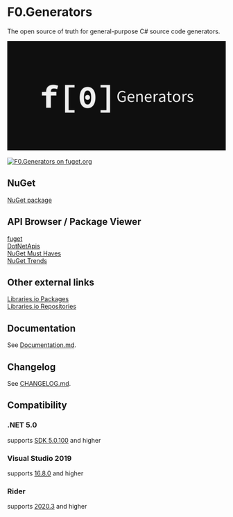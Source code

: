 # F0.Generators
The open source of truth for general-purpose C# source code generators.

![F0.Generators](https://raw.githubusercontent.com/Flash0ver/F0/master/Branding/GitHub/F0.Generators.png)

[![F0.Generators on fuget.org](https://www.fuget.org/packages/F0.Generators/badge.svg)](https://www.fuget.org/packages/F0.Generators)

## NuGet
[NuGet package](https://www.nuget.org/packages/F0.Generators/)

## API Browser / Package Viewer
[fuget](https://www.fuget.org/packages/F0.Generators)\
[DotNetApis](http://dotnetapis.com/pkg/F0.Generators)\
[NuGet Must Haves](https://nugetmusthaves.com/Package/F0.Generators)\
[NuGet Trends](https://nugettrends.com/packages?months=12&ids=F0.Generators)

## Other external links
[Libraries.io Packages](https://libraries.io/nuget/F0.Generators)\
[Libraries.io Repositories](https://libraries.io/github/Flash0ver/F0.Generators)

## Documentation
See [Documentation.md](./Documentation.md).

## Changelog
See [CHANGELOG.md](./CHANGELOG.md).

## Compatibility
### .NET 5.0
supports [SDK 5.0.100](https://github.com/dotnet/core/blob/main/release-notes/5.0/5.0.0/5.0.0.md) and higher
### Visual Studio 2019
supports [16.8.0](https://docs.microsoft.com/en-us/visualstudio/releases/2019/release-notes-v16.8) and higher
### Rider
supports [2020.3](https://www.jetbrains.com/rider/whatsnew/2020-3/) and higher
